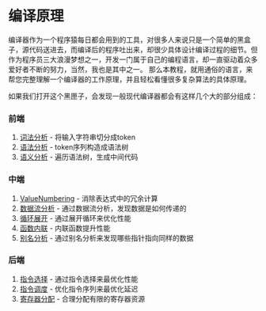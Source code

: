 编译原理
==============



编译器作为一个程序猿每日都会用到的工具，对很多人来说只是一个简单的黑盒子，源代码送进去，而编译后的程序吐出来，却很少具体设计编译过程的细节。但作为程序员三大浪漫梦想之一，开发一门属于自己的编程语言，却一直驱动着众多爱好者不断的努力，当然，我也是其中之一。
那么本教程，就用通俗的语言，来帮您完整理解一个编译器的工作原理，并且轻松看懂很多复杂算法的具体原理。


如果我们打开这个黑匣子，会发现一般现代编译器都会有这样几个大的部分组成：


### 前端
1. [词法分析](/编译原理/1.前端/(1)词法分析.md) - 将输入字符串切分成token
2. [语法分析](/编译原理/1.前端/(2)语法分析.md) - token序列构造成语法树
3. [语义分析](/编译原理/1.前端/(3)语义分析.md) - 遍历语法树，生成中间代码

### 中端
1. [ValueNumbering](/编译原理/2.中端/(1)VN.md) - 消除表达式中的冗余计算
2. [数据流分析](/编译原理/2.中端/(2)数据流分析.md) - 通过数据流分析，发现数据是如何传递的
3. [循环展开](/编译原理/2.中端/(3)循环展开.md) - 通过展开循环来优化性能
4. [函数内联](/编译原理/2.中端/(4)inline.md) - 内联函数提升性能
5. [别名分析](/编译原理/2.中端/(5)别名分析.md) - 通过别名分析来发现哪些指针指向同样的数据

### 后端
1. [指令选择](/编译原理/3.后端/(1)指令选择.md) - 通过指令选择来最优化性能
2. [指令调度](/编译原理/3.后端/(2)指令调度.md) - 优化指令序列来最优化延迟
3. [寄存器分配](/编译原理/3.后端/(3)寄存器分配.md) - 合理分配有限的寄存器资源
   

